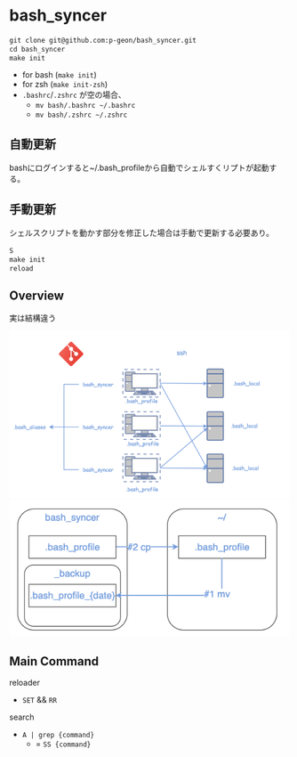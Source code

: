 # bash_syncer

```
git clone git@github.com:p-geon/bash_syncer.git
cd bash_syncer
make init
```

- for bash (`make init`)
- for zsh (`make init-zsh`)
- `.bashrc`/`.zshrc` が空の場合、
  - `mv bash/.bashrc ~/.bashrc`
  - `mv bash/.zshrc ~/.zshrc`

## 自動更新

bashにログインすると~/.bash_profileから自動でシェルすくリプトが起動する。

## 手動更新

シェルスクリプトを動かす部分を修正した場合は手動で更新する必要あり。

```
S 
make init
reload
```

## Overview

実は結構違う

<img src="img/overview.png">

<img src="img/flow.png">

## Main Command

reloader

- `SET` && `RR`

search

- `A | grep {command}`
    - = `SS {command}`
